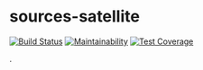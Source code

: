 # sources-satellite

[![Build Status](https://travis-ci.com/RedHatInsights/sources-satellite.svg?branch=master)](https://travis-ci.com/github/RedHatInsights/sources-satellite)
[![Maintainability](https://api.codeclimate.com/v1/badges/0b7352d45d383de3cfce/maintainability)](https://codeclimate.com/github/RedHatInsights/sources-satellite/maintainability)
[![Test Coverage](https://api.codeclimate.com/v1/badges/0b7352d45d383de3cfce/test_coverage)](https://codeclimate.com/github/RedHatInsights/sources-satellite/test_coverage)

.